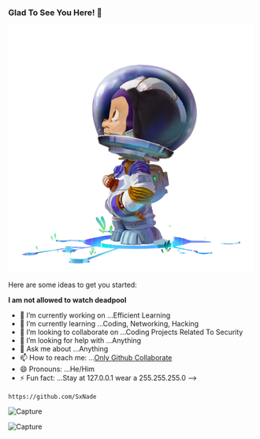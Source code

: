 ### Glad To See You Here! 👋


![capture](https://raw.githubusercontent.com/SxNade/SxNade/main/astro-mona-removebg-preview.png)



Here are some ideas to get you started:

**I am not allowed to watch deadpool**
- 🔭 I’m currently working on ...Efficient Learning
- 🌱 I’m currently learning ...Coding, Networking, Hacking
- 👯 I’m looking to collaborate on ...Coding Projects Related To Security
- 🤔 I’m looking for help with ...Anything
- 💬 Ask me about ...Anything
- 📫 How to reach me: ...[Only Github Collaborate](https://github.com/SxNade)
- 😄 Pronouns: ...He/Him
- ⚡ Fun fact: ...Stay at 127.0.0.1 wear a 255.255.255.0
-->


`https://github.com/SxNade`

![Capture](https://i.pinimg.com/originals/d4/73/a1/d473a1d6d867e8896dc3893e3db5b44a.gif)


![Capture](https://wallpaperaccess.com/full/1889973.jpg)
